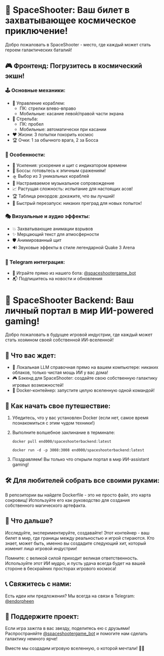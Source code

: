 # 🚀 SpaceShooter: Ваш билет в захватывающее космическое приключение!

Добро пожаловать в SpaceShooter - место, где каждый может стать героем галактических баталий!

## 🎮 Фронтенд: Погрузитесь в космический экшн!

### 🕹️ Основные механики:

- 🚀 Управление кораблем:
  - ПК: стрелки влево-вправо
  - Мобильные: касание левой/правой части экрана
- 🔫 Стрельба:
  - ПК: пробел
  - Мобильные: автоматически при касании
- ❤️ Жизни: 3 попытки покорить космос
- 🏆 Очки: 1 за обычного врага, 2 за Босса

### 🌟 Особенности:

- 💪 Усиления: ускорение и щит с индикатором времени
- 👾 Боссы: готовьтесь к эпичным сражениям!
- 🛸 Выбор из 3 уникальных кораблей
- 🎵 Настраиваемое музыкальное сопровождение
- 📈 Растущая сложность: испытание для настоящих асов!
- 🏆 Таблица рекордов: докажите, что вы лучший!
- 🔄 Быстрый перезапуск: никаких преград для новых попыток!

### 🎭 Визуальные и аудио эффекты:

- 💥 Захватывающие анимации взрывов
- ✨ Мерцающий текст для атмосферности
- 🛡️ Анимированный щит
- 🔊 Звуковые эффекты в стиле легендарной Quake 3 Arena

### 📱 Telegram интеграция:

- 🤖 Играйте прямо из нашего бота: [@spaceshootergame_bot](https://t.me/spaceshootergame_bot)
- 📬 Подпишитесь на новости и обновления


# 🚀 SpaceShooter Backend: Ваш личный портал в мир ИИ-powered gaming!

Добро пожаловать в будущее игровой индустрии, где каждый может стать хозяином своей собственной ИИ-вселенной!

## 🌟 Что вас ждет:

- 🧠 Локальная LLM справочная прямо на вашем компьютере: никаких облаков, только чистая мощь ИИ у вас дома!
- 🎮 Бэкенд для SpaceShooter: создайте свою собственную галактику игровых возможностей!
- 🐳 Docker-контейнер: запустите целую вселенную одной командой!

## 🚀 Как начать свое путешествие:

1. Убедитесь, что у вас установлен Docker (если нет, самое время познакомиться с этим чудом техники!)
2. Выполните волшебное заклинание в терминале:
   
   ```docker pull end000/spaceshooterbackend:latest```
   
   ```docker run -d -p 3008:3008 end000/spaceshooterbackend:latest```
   
4. Поздравляем! Вы только что открыли портал в мир ИИ-assistant gaming!

## 🛠 Для любителей собрать все своими руками:

В репозитории вы найдете Dockerfile - это не просто файл, это карта сокровищ! Используйте его как руководство для создания собственного магического артефакта.

## 🌌 Что дальше?

Исследуйте, экспериментируйте, создавайте! Этот контейнер - ваш билет в мир, где границы между реальностью и игрой стираются. Кто знает, может быть, именно вы создадите следующий хит, который изменит лицо игровой индустрии!

Помните: с великой силой приходит великая ответственность. Используйте этот ИИ мудро, и пусть удача всегда будет на вашей стороне в бескрайних просторах игрового космоса!   

## 📞 Свяжитесь с нами:

Есть идеи или предложения? Мы всегда на связи в Telegram: [@endorpheen](https://t.me/endorpheen)

## 🌠 Поддержите проект:

Если игра зажгла в вас звезду, поделитесь ею с друзьями! Распространяйте [@spaceshootergame_bot](https://t.me/spaceshootergame_bot) и помогите нам сделать галактику немного ярче!

Вместе мы создадим игровую вселенную, о которой мечтали! 🚀✨


